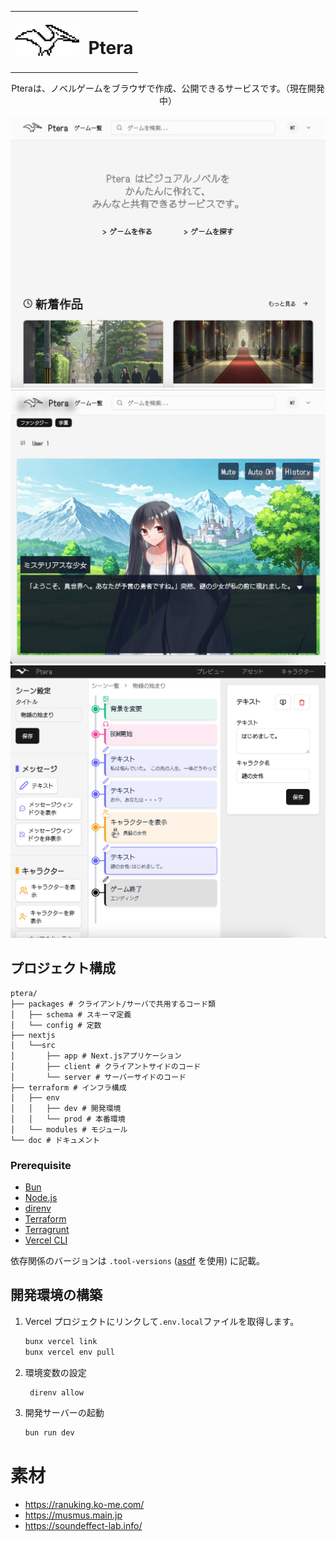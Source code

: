 <div align="center">
  <table border="0">
    <tr>
      <td><img src="./doc/logo.png" alt="Ptera Logo" height="50"></td>
      <td><h1>Ptera</h1></td>
    </tr>
  </table>
  <p>Pteraは、ノベルゲームをブラウザで作成、公開できるサービスです。（現在開発中）</p>
</div>

<img src="./doc/screenshot-top.png" alt="スクリーンショット・トップページ" width="800">
<img src="./doc/screenshot-player.jpeg" alt="スクリーンショット・詳細ページ" width="800">
<img src="./doc/screenshot-editor.png" alt="スクリーンショット・編集ページ" width="800">

## プロジェクト構成

```
ptera/
├── packages # クライアント/サーバで共用するコード類
│   ├── schema # スキーマ定義
│   └── config # 定数
├── nextjs
│   └──src
│       ├── app # Next.jsアプリケーション
│       ├── client # クライアントサイドのコード
│       └── server # サーバーサイドのコード
├── terraform # インフラ構成
│   ├── env
│   │   ├── dev # 開発環境
│   │   └── prod # 本番環境
│   └── modules # モジュール
└── doc # ドキュメント
```

### Prerequisite
- [Bun](https://bun.sh/)
- [Node.js](https://nodejs.org/)
- [direnv](https://direnv.net/)
- [Terraform](https://www.terraform.io/)
- [Terragrunt](https://terragrunt.gruntwork.io/)
- [Vercel CLI](https://vercel.com/docs/cli)

依存関係のバージョンは `.tool-versions` ([asdf](https://asdf-vm.com/) を使用) に記載。

## 開発環境の構築
1. Vercel プロジェクトにリンクして`.env.local`ファイルを取得します。
   ```bash
   bunx vercel link
   bunx vercel env pull
   ```
2. 環境変数の設定
   ```bash
    direnv allow
    ```
3. 開発サーバーの起動
   ```bash
   bun run dev
   ```

# 素材

- https://ranuking.ko-me.com/
- https://musmus.main.jp
- https://soundeffect-lab.info/
